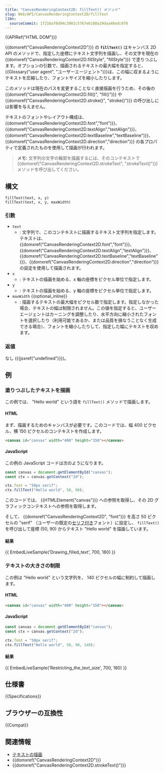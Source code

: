 ```yaml
---
title: "CanvasRenderingContext2D: fillText() メソッド"
slug: Web/API/CanvasRenderingContext2D/fillText
l10n:
  sourceCommit: 1f216a70d94c3901c5767e6108a29daa48edc070
---
```


{{APIRef("HTML DOM")}}

{{domxref("CanvasRenderingContext2D")}} の **`fillText()`** はキャンバス 2D API のメソッドで、指定した座標にテキスト文字列を描画し、その文字を現在の {{domxref("CanvasRenderingContext2D.fillStyle", "fillStyle")}} で塗りつぶします。オプションの引数で、描画されるテキストの最大幅を指定すると、{{Glossary("user agent", "ユーザーエージェント")}}は、この幅に収まるようにテキストを圧縮したり、フォントサイズを縮小したりします。

このメソッドは現在のパスを変更することなく直接描画を行うため、その後の {{domxref("CanvasRenderingContext2D.fill()", "fill()")}} や {{domxref("CanvasRenderingContext2D.stroke()", "stroke()")}} の呼び出しには影響を与えません。

テキストのフォントやレイアウト構成は、 {{domxref("CanvasRenderingContext2D.font","font")}}、{{domxref("CanvasRenderingContext2D.textAlign","textAlign")}}、{{domxref("CanvasRenderingContext2D.textBaseline","textBaseline")}}、{{domxref("CanvasRenderingContext2D.direction","direction")}} の各プロパティで定義されたものを使用して描画が行われます。

> **メモ:** 文字列の文字の輪郭を描画するには、そのコンテキストで {{domxref("CanvasRenderingContext2D.strokeText", "strokeText()")}} メソッドを呼び出してください。

## 構文

```js-nolint
fillText(text, x, y)
fillText(text, x, y, maxWidth)
```

### 引数

- `text`
  - : 文字列で、このコンテキストに描画するテキスト文字列を指定します。テキストは、 {{domxref("CanvasRenderingContext2D.font","font")}}、{{domxref("CanvasRenderingContext2D.textAlign","textAlign")}}、{{domxref("CanvasRenderingContext2D.textBaseline","textBaseline")}}、{{domxref("CanvasRenderingContext2D.direction","direction")}} の設定を使用して描画されます。
- `x`
  - : テキストの描画を始める、x 軸の座標をピクセル単位で指定します。
- `y`
  - : テキストの描画を始める、y 軸の座標をピクセル単位で指定します。
- `maxWidth` {{optional_inline}}
  - : 描画するテキストの最大幅をピクセル数で指定します。指定しなかった場合、テキストの幅は制限されません。この値を指定すると、ユーザーエージェントはカーニングを調整したり、水平方向に縮小されたフォントを選択したり（利用可能であるか、または品質を損なうことなく生成できる場合）、フォントを縮小したりして、指定した幅にテキストを収めます。

### 返値

なし ({{jsxref("undefined")}})。

## 例

### 塗りつぶしたテキストを描画

この例では、 "Hello world" という語を `fillText()` メソッドで描画します。

#### HTML

まず、描画するためのキャンバスが必要です。このコードでは、幅 400 ピクセル、横 150 ピクセルのコンテキストを作成します。

```html
<canvas id="canvas" width="400" height="150"></canvas>
```

#### JavaScript

この例の JavaScript コードは次のようになります。

```js
const canvas = document.getElementById("canvas");
const ctx = canvas.getContext("2d");

ctx.font = "50px serif";
ctx.fillText("Hello world", 50, 90);
```

このコードでは、 {{HTMLElement("canvas")}} への参照を取得し、その 2D グラフィックコンテキストへの参照を取得します。

そして、 {{domxref("CanvasRenderingContext2D", "font")}} を高さ 50 ピクセルの "serif" （ユーザーの既定の[セリフ付き](<https://ja.wikipedia.org/wiki/セリフ_(文字)>)フォント）に設定し、 `fillText()` を呼び出して座標 (50, 90) からテキスト "Hello world" を描画しています。

#### 結果

{{ EmbedLiveSample('Drawing_filled_text', 700, 180) }}

### テキストの大きさの制限

この例は "Hello world" という文字列を、 140 ピクセルの幅に制約して描画します。

#### HTML

```html
<canvas id="canvas" width="400" height="150"></canvas>
```

#### JavaScript

```js
const canvas = document.getElementById("canvas");
const ctx = canvas.getContext("2d");

ctx.font = "50px serif";
ctx.fillText("Hello world", 50, 90, 140);
```

#### 結果

{{ EmbedLiveSample('Restricting_the_text_size', 700, 180) }}

## 仕様書

{{Specifications}}

## ブラウザーの互換性

{{Compat}}

## 関連情報

- [テキストの描画](/ja/docs/Web/API/Canvas_API/Tutorial/Drawing_text)
- {{domxref("CanvasRenderingContext2D")}}
- {{domxref("CanvasRenderingContext2D.strokeText()")}}
